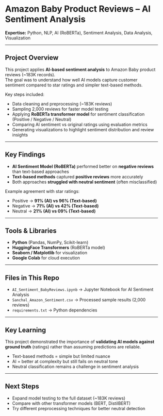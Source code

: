 # Amazon Baby Product Reviews – AI Sentiment Analysis  

**Expertise:** Python, NLP, AI (RoBERTa), Sentiment Analysis, Data Analysis, Visualization  

---

## Project Overview  
This project applies **AI-based sentiment analysis** to Amazon Baby product reviews (~183K records).  
The goal was to understand how well AI models capture customer sentiment compared to star ratings and simpler text-based methods.  

Key steps included:  
- Data cleaning and preprocessing (~183K reviews)  
- Sampling 2,000 reviews for faster model testing  
- Applying **RoBERTa transformer model** for sentiment classification (Positive / Negative / Neutral)  
- Comparing AI sentiment vs original ratings using evaluation metrics  
- Generating visualizations to highlight sentiment distribution and review insights  

---

## Key Findings  
- **AI Sentiment Model (RoBERTa)** performed better on **negative reviews** than text-based approaches  
- **Text-based methods** captured **positive reviews** more accurately  
- Both approaches **struggled with neutral sentiment** (often misclassified)  

Example agreement with star ratings:  
- Positive → **91% (AI) vs 96% (Text-based)**  
- Negative → **71% (AI) vs 42% (Text-based)**  
- Neutral → **21% (AI) vs 09% (Text-based)**  

---

##  Tools & Libraries  
- **Python** (Pandas, NumPy, Scikit-learn)  
- **HuggingFace Transformers** (RoBERTa model)  
- **Seaborn / Matplotlib** for visualization  
- **Google Colab** for cloud execution  

---

## Files in This Repo  
- `AI_Sentiment_BabyReviews.ipynb` → Jupyter Notebook for AI Sentiment Analysis  
- `Sanchal_Amazon_Sentiment.csv` → Processed sample results (2,000 reviews)  
- `requirements.txt` → Python dependencies  

---

## Key Learning  
This project demonstrated the importance of **validating AI models against ground truth** (ratings) rather than assuming predictions are reliable.  
- Text-based methods = simple but limited nuance  
- AI = better at complexity but still fails on neutral tone  
- Neutral classification remains a challenge in sentiment analysis  

---

## Next Steps  
- Expand model testing to the full dataset (~183K reviews)  
- Compare with other transformer models (BERT, DistilBERT)  
- Try different preprocessing techniques for better neutral detection  


